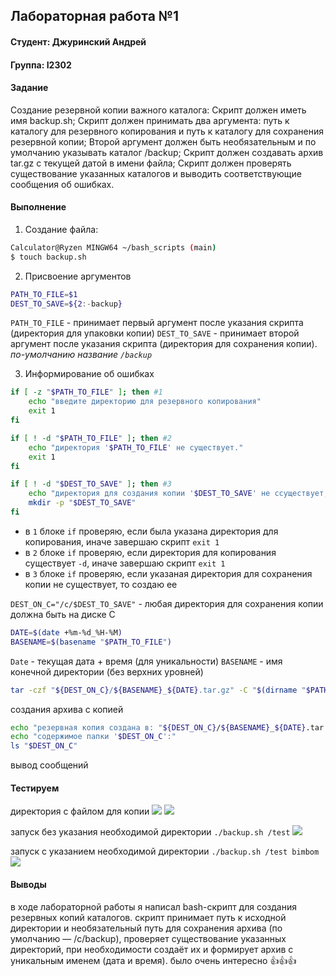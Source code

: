 ## Лабораторная работа №1
#### Студент: Джуринский Андрей
#### Группа: I2302

#### Задание
Создание резервной копии важного каталога:
Скрипт должен иметь имя backup.sh;
Скрипт должен принимать два аргумента: путь к каталогу для резервного копирования и путь к каталогу для сохранения резервной копии;
Второй аргумент должен быть необязательным и по умолчанию указывать каталог /backup;
Скрипт должен создавать архив tar.gz с текущей датой в имени файла;
Скрипт должен проверять существование указанных каталогов и выводить соответствующие сообщения об ошибках.

#### Выполнение

1) Создание файла:
```bash
Calculator@Ryzen MINGW64 ~/bash_scripts (main)
$ touch backup.sh
```
2) Присвоение аргументов

```bash
PATH_TO_FILE=$1
DEST_TO_SAVE=${2:-backup}
```
`PATH_TO_FILE` - принимает первый аргумент после указания скрипта (директория для упаковки копии) 
`DEST_TO_SAVE` - принимает второй аргумент после указания скрипта (директория для сохранения копии). *по-умолчанию название `/backup`* 

3) Информирование об ошибках
```bash
if [ -z "$PATH_TO_FILE" ]; then #1
    echo "введите директорию для резервного копирования"
    exit 1
fi

if [ ! -d "$PATH_TO_FILE" ]; then #2
    echo "директория '$PATH_TO_FILE' не существует."
    exit 1
fi

if [ ! -d "$DEST_TO_SAVE" ]; then #3
    echo "директория для создания копии '$DEST_TO_SAVE' не ссуществует, создаем..."
    mkdir -p "$DEST_TO_SAVE"
fi
```

- в `1` блоке `if` проверяю, если была указана директория для копирования, иначе завершаю скрипт `exit 1`
- в `2` блоке `if` проверяю, если директория для копирования существует `-d`, иначе завершаю скрипт `exit 1`
- в `3` блоке `if` проверяю, если указаная директория для сохранения копии не существует, то создаю ее

`DEST_ON_C="/c/$DEST_TO_SAVE"` - любая директория для сохранения копии должна быть на диске С

```bash
DATE=$(date +%m-%d_%H-%M)
BASENAME=$(basename "$PATH_TO_FILE")
```
`Date` - текущая дата + время (для уникальности)
`BASENAME` - имя конечной директории (без верхних уровней)

```bash
tar -czf "${DEST_ON_C}/${BASENAME}_${DATE}.tar.gz" -C "$(dirname "$PATH_TO_FILE")" "$BASENAME"
```

создания архива с копией

```bash
echo "резервная копия создана в: "${DEST_ON_C}/${BASENAME}_${DATE}.tar.gz""
echo "содержимое папки '$DEST_ON_C':"
ls "$DEST_ON_C"
```

вывод сообщений


#### Тестируем

директория с файлом для копии
![](https://i.imgur.com/fdESA5v.png)
![](https://i.imgur.com/eOsIsnF.png)

запуск без указания необходимой директории
`./backup.sh /test`
![](https://i.imgur.com/tEslPDv.png)

запуск c указанием необходимой директории
`./backup.sh /test bimbom`
![](https://i.imgur.com/wsaXUk3.png)


#### Выводы

в ходе лабораторной работы я написал bash-скрипт для создания резервных копий каталогов. скрипт принимает путь к исходной директории и необязательный путь для сохранения архива (по умолчанию — /c/backup), проверяет существование указанных директорий, при необходимости создаёт их и формирует архив с уникальным именем (дата и время). было очень интересно 👍👍👍





